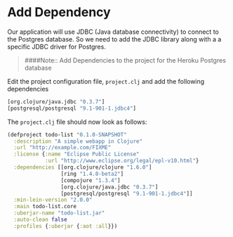 # Add Dependency

Our application will use JDBC (Java database connectivity) to connect to the Postgres database. So we need to add the JDBC library along with a a specific JDBC driver for Postgres.

> ####Note:: Add Dependencies to the project for the Heroku Postgres database

Edit the project configuration file, `project.clj` and add the following dependencies

```clojure
[org.clojure/java.jdbc "0.3.7"]
[postgresql/postgresql "9.1-901-1.jdbc4"]
```

The `project.clj` file should now look as follows:

```clojure
(defproject todo-list "0.1.0-SNAPSHOT"
  :description "A simple webapp in Clojure"
  :url "http://example.com/FIXME"
  :license {:name "Eclipse Public License"
            :url "http://www.eclipse.org/legal/epl-v10.html"}
  :dependencies [[org.clojure/clojure "1.6.0"]
                 [ring "1.4.0-beta2"]
                 [compojure "1.3.4"]
                 [org.clojure/java.jdbc "0.3.7"]
                 [postgresql/postgresql "9.1-901-1.jdbc4"]]
  :min-lein-version "2.0.0"
  :main todo-list.core
  :uberjar-name "todo-list.jar"
  :auto-clean false
  :profiles {:uberjar {:aot :all}})
```
